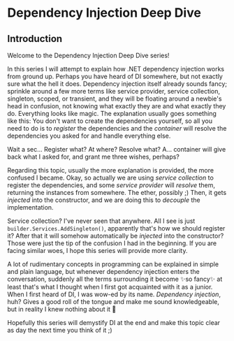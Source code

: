 # Dependency Injection  Deep Dive

## Introduction

Welcome to the Dependency Injection Deep Dive series!

In this series I will attempt to explain how .NET dependency injection works from ground up. Perhaps you have heard of DI somewhere, but not exactly sure what the hell it does. Dependency injection itself already sounds fancy; sprinkle around a few more terms like service provider, service collection, singleton, scoped, or transient, and they will be floating around a newbie's head in confusion, not knowing what exactly they are and what exactly they do. Everything looks like magic. The explanation usually goes something like this: You don't want to create the dependencies yourself, so all you need to do is to _register_ the dependencies and the _container_ will resolve the dependencies you asked for and handle everything else. 

Wait a sec... Register what? At where? Resolve what? A... container will give back what I asked for, and grant me three wishes, perhaps? 

Regarding this topic, usually the more explanation is provided, the more confused I became. Okay, so actually we are using _service collection_ to register the dependencies, and some _service provider_ will _resolve_ them, returning the instances from somewhere. The ether, possibly ;) Then, it gets _injected_ into the constructor, and we are doing this to _decouple_ the implementation.

Service collection? I've never seen that anywhere. All I see is just `builder.Services.AddSingleton()`, apparently that's how we should register it? After that it will somehow automatically be _injected_ into the constructor? Those were just the tip of the confusion I had in the beginning. If you are facing similar woes, I hope this series will provide more clarity.

A lot of rudimentary concepts in programming can be explained in simple and plain language, but whenever dependency injection enters the conversation, suddenly all the terms surrounding it become ✨so fancy✨ at least that's what I thought when I first got acquainted with it as a junior. When I first heard of DI, I was wow-ed by its name. _Dependency injection_, huh? Gives a good roll of the tongue and make me sound knowledgeable, but in reality I knew nothing about it 🤣

Hopefully this series will demystify DI at the end and make this topic clear as day the next time you think of it ;) 




